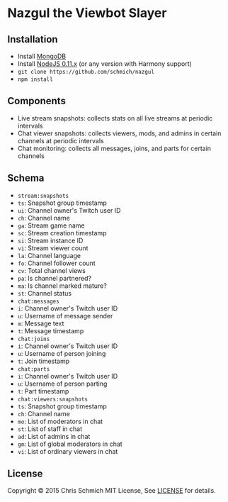 # Nazgul the Viewbot Slayer

## Installation

- Install [MongoDB](https://www.mongodb.org/downloads)
- Install [NodeJS 0.11.x](http://nodejs.org/dist/v0.11.16/) (or any version with Harmony support)
- `git clone https://github.com/schmich/nazgul`
- `npm install`

## Components

- Live stream snapshots: collects stats on all live streams at periodic intervals
- Chat viewer snapshots: collects viewers, mods, and admins in certain channels at periodic intervals
- Chat monitoring: collects all messages, joins, and parts for certain channels

## Schema

- `stream:snapshots`
 - `ts`: Snapshot group timestamp
 - `ui`: Channel owner's Twitch user ID
 - `ch`: Channel name
 - `ga`: Stream game name
 - `sc`: Stream creation timestamp
 - `si`: Stream instance ID
 - `vi`: Stream viewer count
 - `la`: Channel language
 - `fo`: Channel follower count
 - `cv`: Total channel views
 - `pa`: Is channel partnered?
 - `ma`: Is channel marked mature?
 - `st`: Channel status
- `chat:messages`
 - `i`: Channel owner's Twitch user ID
 - `u`: Username of message sender
 - `m`: Message text
 - `t`: Message timestamp
- `chat:joins`
 - `i`: Channel owner's Twitch user ID
 - `u`: Username of person joining
 - `t`: Join timestamp
- `chat:parts`
 - `i`: Channel owner's Twitch user ID
 - `u`: Username of person parting
 - `t`: Part timestamp
- `chat:viewers:snapshots`
 - `ts`: Snapshot group timestamp
 - `ch`: Channel name
 - `mo`: List of moderators in chat
 - `st`: List of staff in chat
 - `ad`: List of admins in chat
 - `gm`: List of global moderators in chat
 - `vi`: List of ordinary viewers in chat

## License

Copyright &copy; 2015 Chris Schmich
MIT License, See [LICENSE](LICENSE) for details.
